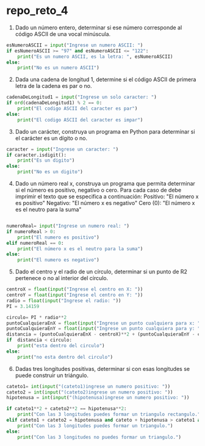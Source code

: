 # repo_reto_4

1. Dado un número entero, determinar si ese número corresponde al código ASCII de una vocal minúscula.

```python
esNumeroASCII = input("Ingrese un numero ASCII: ")
if esNumeroASCII >= "97" and esNumeroASCII <= "122":
    print("Es un numero ASCII, es la letra: ", esNumeroASCII)
else:
    print("No es un numero ASCII")
```

2. Dada una cadena de longitud 1, determine si el código ASCII de primera letra de la cadena es par o no.

```python
cadenaDeLongitud1 = input("Ingrese un solo caracter: ")
if ord(cadenaDeLongitud1) % 2 == 0:
    print("El codigo ASCII del caracter es par")
else:
    print("El codigo ASCII del caracter es impar")
```
3. Dado un carácter, construya un programa en Python para determinar si el carácter es un dígito o no.
```python
caracter = input("Ingrese un caracter: ")
if caracter.isdigit():
    print("Es un digito")
else:
    print("No es un digito")
```
4. Dado un número real x, construya un programa que permita determinar si el número es positivo,
negativo o cero. Para cada caso de debe imprimir el texto que se especifica a continuación:
Positivo: "El número x es positivo"
Negativo: "El número x es negativo"
Cero (0): "El número x es el neutro para la suma"

```python

numeroReal= input("Ingrese un numero real: ")
if numeroReal > 0:
    print("El numero es positivo")
elif numeroReal == 0: 
    print("El número x es el neutro para la suma")
else:
    print("El numero es negativo")
```
5. Dado el centro y el radio de un círculo, determinar si un punto de R2 pertenece o no al interior del círculo.
```python
centroX = float(input("Ingrese el centro en X: "))
centroY = float(input("Ingrese el centro en Y: "))
radio = float(input("Ingrese el radio: "))
PI = 3.14159

circulo= PI * radio**2
puntoCualquieraEnX = float(input("Ingrese un punto cualquiera para x: "))
puntoCualquieraEnY = float(input("Ingrese un punto cualquiera para y: "))
distancia = (puntoCualquieraEnX - centroX)**2 + (puntoCualquieraEnY - centroY)**2
if  distancia < circulo:
    print("esta dentro del circulo")
else:
    print("no esta dentro del circulo")
```
6. Dadas tres longitudes positivas, determinar si con esas longitudes se puede construir un triángulo.
```python
cateto1= int(input("(cateto1)ingrese un numero positivo: "))
cateto2 = int(input("(cateto2)ingrese un numero positivo: "))
hipotenusa = int(input("(hipotenusa)ingrese un numero positivo: "))

if cateto1**2 + cateto2**2 == hipotenusa**2:
    print("Con las 3 longitudes puedes formar un triangulo rectangulo.")
elif cateto1 + cateto2 = hipotenusa and cateto + hipotenusa > cateto1 and hipotenusa + cateto1 > cateto2:
    print("Con las 3 longitudes puedes formar un triangulo.")
else:
    print("Con las 3 longitudes no puedes formar un triangulo.")
```
